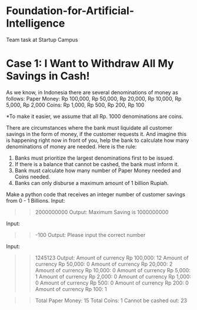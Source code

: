 # Foundation-for-Artificial-Intelligence
Team task at Startup Campus

# Case 1: I Want to Withdraw All My Savings in Cash!
As we know, in Indonesia there are several denominations of money as follows:
Paper Money:
Rp 100,000, Rp 50,000, Rp 20,000, Rp 10,000, Rp 5,000, Rp 2,000
Coins:
Rp 1,000, Rp 500, Rp 200, Rp 100

*To make it easier, we assume that all Rp. 1000 denominations are coins.

There are circumstances where the bank must liquidate all customer savings in the form of money, if the
customer requests it. And imagine this is happening right now in front of you, help the bank to calculate how many
denominations of money are needed.
Here is the rule:
1. Banks must prioritize the largest denominations first to be issued.
2. If there is a balance that cannot be cashed, the bank must inform it.
3. Bank must calculate how many number of Paper Money needed and Coins needed.
4. Banks can only disburse a maximum amount of 1 billion Rupiah.

Make a python code that receives an integer number of customer savings from 0 - 1 Billions.
Input:
>> 2000000000
Output:
>> Maximum Saving is 1000000000

Input:
>> -100
Output:
>> Please input the correct number

Input:
>> 1245123
Output:
>> Amount of currency Rp 100,000: 12
>> Amount of currency Rp 50,000: 0
>> Amount of currency Rp 20,000: 2
>> Amount of currency Rp 10,000: 0
>> Amount of currency Rp 5,000: 1
>> Amount of currency Rp 2,000: 0
>> Amount of currency Rp 1,000: 0
>> Amount of currency Rp 500: 0
>> Amount of currency Rp 200: 0
>> Amount of currency Rp 100: 1

>> Total Paper Money: 15
>> Total Coins: 1
>> Cannot be cashed out: 23
